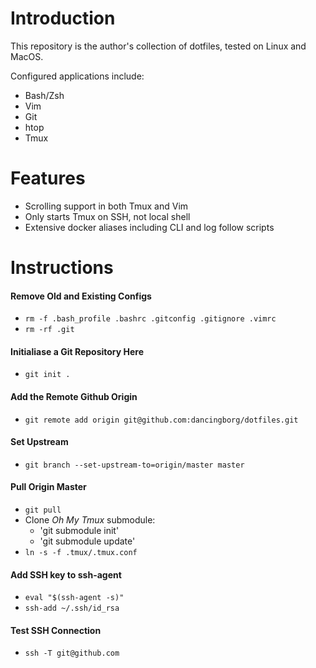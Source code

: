 # Introduction

This repository is the author's collection of dotfiles, tested on Linux and MacOS.

Configured applications include:
- Bash/Zsh
- Vim
- Git
- htop
- Tmux

# Features

- Scrolling support in both Tmux and Vim
- Only starts Tmux on SSH, not local shell
- Extensive docker aliases including CLI and log follow scripts

# Instructions

#### Remove Old and Existing Configs

- `rm -f .bash_profile .bashrc .gitconfig .gitignore .vimrc`
- `rm -rf .git`

#### Initialiase a Git Repository Here

- `git init .`

#### Add the Remote Github Origin

- `git remote add origin git@github.com:dancingborg/dotfiles.git`

#### Set Upstream

- `git branch --set-upstream-to=origin/master master`

#### Pull Origin Master

- `git pull`
- Clone *Oh My Tmux* submodule:
    - 'git submodule init'
    - 'git submodule update'
- `ln -s -f .tmux/.tmux.conf`

#### Add SSH key to ssh-agent

- `eval "$(ssh-agent -s)"`
- `ssh-add ~/.ssh/id_rsa`

#### Test SSH Connection

- `ssh -T git@github.com`
